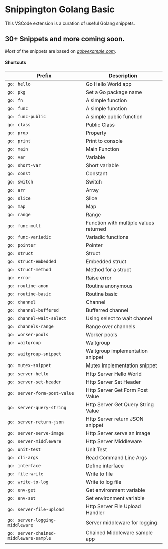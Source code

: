 # Snippington Golang Basic
This VSCode extension is a curation of useful Golang snippets.

## 30+ Snippets and more coming soon.

*Most* of the snippets are based on *[gobyexample.com](https://gobyexample.com/)*.

#### Shortcuts

| Prefix | Description |
| ------ | ------------ |
| `go: hello` | Go Hello World app |
| `go: pkg` | Set a Go package name |
| `go: fn` | A simple function |
| `go: func` | A simple function |
| `go: func-public` | A simple public function |
| `go: class` | Public Class |
| `go: prop` | Property |
| `go: print` | Print to console |
| `go: main` | Main Function |
| `go: var` | Variable |
| `go: short-var` | Short variable |
| `go: const` | Constant |
| `go: switch` | Switch |
| `go: arr` | Array |
| `go: slice` | Slice |
| `go: map` | Map |
| `go: range` | Range |
| `go: func-mult` | Function with multiple values returned |
| `go: func-variadic` | Variadic functions |
| `go: pointer` | Pointer |
| `go: struct` | Struct |
| `go: struct-embedded` | Embedded struct |
| `go: struct-method` | Method for a struct |
| `go: error` | Raise error |
| `go: routine-anon` | Routine anonymous |
| `go: routine-basic` | Routine basic |
| `go: channel` | Channel |
| `go: channel-buffered` | Bufferred channel |
| `go: channel-wait-select` | Using select to wait channel |
| `go: channels-range` | Range over channels |
| `go: worker-pools` | Worker pools |
| `go: waitgroup` | Waitgroup |
| `go: waitgroup-snippet` | Waitgroup implementation snippet |
| `go: mutex-snippet` | Mutex implementation snippet |
| `go: server-hello` | Http Server Hello World |
| `go: server-set-header` | Http Server Set Header |
| `go: server-form-post-value` | Http Server Get Form Post Value |
| `go: server-query-string` | Http Server Get Query String Value |
| `go: server-return-json` | Http Server return JSON snippet |
| `go: server-serve-image` | Http Server serve an image |
| `go: server-middleware` | Http Server Middleware |
| `go: unit-test` | Unit Test |
| `go: cli-args` | Read Command Line Args |
| `go: interface` | Define interface |
| `go: file-write` | Write to file |
| `go: write-to-log` | Write to log file |
| `go: env-get` | Get environment variable |
| `go: env-set` | Set environment variable |
| `go: server-file-upload` | Http Server File Upload Handler |
| `go: server-logging-middleware` | Server middleware for logging |
| `go: server-chained-middleware-sample` | Chained Middleware sample app |

